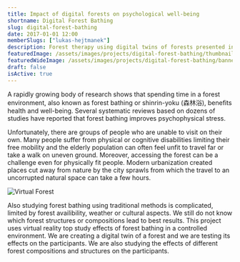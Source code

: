 ```yaml
---
title: Impact of digital forests on psychological well-being 
shortname: Digital Forest Bathing
slug: digital-forest-bathing
date: 2017-01-01 12:00
memberSlugs: ["lukas-hejtmanek"]
description: Forest therapy using digital twins of forests presented in virtual reality
featuredImage: /assets/images/projects/digital-forest-bathing/thumbnail.png
featuredWideImage: /assets/images/projects/digital-forest-bathing/banner.png
draft: false
isActive: true
---
```


A rapidly growing body of research shows that spending time in a forest environment, also known as forest bathing or shinrin-yoku (森林浴), benefits health and well-being. Several systematic reviews based on dozens of studies have reported that forest bathing improves psychophysical stress.

Unfortunately, there are groups of people who are unable to visit on their own. Many people suffer from physical or cognitive disabilities limiting their free mobility and the elderly population can often feel
unfit to travel far or take a walk on uneven ground. Moreover, accessing the forest can be a challenge  even  for  physically fit  people.  Modern urbanization created places cut away from nature by the city sprawls from which the travel to an uncorrupted natural space can take a few hours.

![Virtual Forest](/content/projects/digital-forest-bathing/suchdol.png "suchdol")

Also studying forest bathing using traditional methods is complicated, limited by forest availibility, weather or cultural aspects. We still do not know which forest structures or compositions lead to best results. This project uses virtual reality top study effects of forest bathing in a controlled environment. We are creating a digital twin of a forest and we are testing its effects on the participants. We are also studying the effects of different forest compositions and structures on the participants. 
